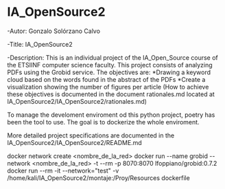 # IA_OpenSource2

-Autor: Gonzalo Solórzano Calvo

-Title: IA_OpenSource2

-Description: This is an individual project of the IA_Open_Source course of the ETSIINF computer science faculty.
This project consists of analyzing PDFs using the Grobid service.
The objectives are:
*Drawing a keyword cloud based on the words found in the abstract of the PDFs
*Create a visualization showing the number of figures per article
(How to achieve these objectives is documented in the document rationales.md located at IA_OpenSource2/IA_OpenSource2/rationales.md)

To manage the develoment enviroment od this python project, poetry has been the tool to use.
The goal is to dockerize the whole enviroment.

More detailed project specifications are documented in the IA_OpenSource2/IA_OpenSource2/README.md

docker network create <nombre_de_la_red>
docker run --name grobid --network <nombre_de_la_red> -t --rm -p 8070:8070 lfoppiano/grobid:0.7.2
docker run --rm -it --network="test" -v /home/kali/IA_OpenSource2/montaje:/Proy/Resources dockerfile

